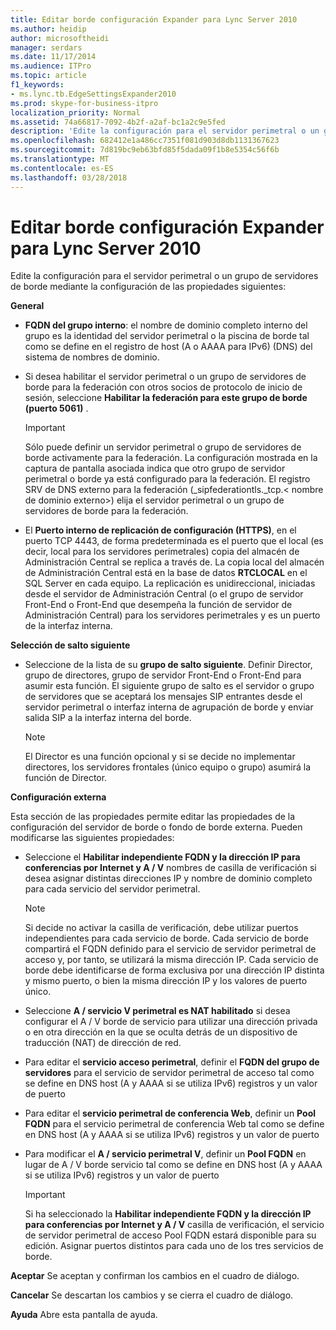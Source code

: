 ```yaml
---
title: Editar borde configuración Expander para Lync Server 2010
ms.author: heidip
author: microsoftheidi
manager: serdars
ms.date: 11/17/2014
ms.audience: ITPro
ms.topic: article
f1_keywords:
- ms.lync.tb.EdgeSettingsExpander2010
ms.prod: skype-for-business-itpro
localization_priority: Normal
ms.assetid: 74a66817-7092-4b2f-a2af-bc1a2c9e5fed
description: 'Edite la configuración para el servidor perimetral o un grupo de servidores de borde mediante la configuración de las propiedades siguientes:'
ms.openlocfilehash: 682412e1a486cc7351f081d903d8db1131367623
ms.sourcegitcommit: 7d819bc9eb63bfd85f5dada09f1b8e5354c56f6b
ms.translationtype: MT
ms.contentlocale: es-ES
ms.lasthandoff: 03/28/2018
---
```

# <a name="edit-edge-settings-expander-for-lync-server-2010"></a>Editar borde configuración Expander para Lync Server 2010
 
Edite la configuración para el servidor perimetral o un grupo de servidores de borde mediante la configuración de las propiedades siguientes: 
  
 **General**
  
- **FQDN del grupo interno**: el nombre de dominio completo interno del grupo es la identidad del servidor perimetral o la piscina de borde tal como se define en el registro de host (A o AAAA para IPv6) (DNS) del sistema de nombres de dominio.
    
- Si desea habilitar el servidor perimetral o un grupo de servidores de borde para la federación con otros socios de protocolo de inicio de sesión, seleccione **Habilitar la federación para este grupo de borde (puerto 5061)** .
    
    > [!IMPORTANT]
    > Sólo puede definir un servidor perimetral o grupo de servidores de borde activamente para la federación. La configuración mostrada en la captura de pantalla asociada indica que otro grupo de servidor perimetral o borde ya está configurado para la federación. El registro SRV de DNS externo para la federación (_sipfederationtls._tcp.\< nombre de dominio externo\>) elija el servidor perimetral o un grupo de servidores de borde para la federación. 
  
- El **Puerto interno de replicación de configuración (HTTPS)**, en el puerto TCP 4443, de forma predeterminada es el puerto que el local (es decir, local para los servidores perimetrales) copia del almacén de Administración Central se replica a través de. La copia local del almacén de Administración Central está en la base de datos **RTCLOCAL** en el SQL Server en cada equipo. La replicación es unidireccional, iniciadas desde el servidor de Administración Central (o el grupo de servidor Front-End o Front-End que desempeña la función de servidor de Administración Central) para los servidores perimetrales y es un puerto de la interfaz interna.
    
 **Selección de salto siguiente**
  
- Seleccione de la lista de su **grupo de salto siguiente**. Definir Director, grupo de directores, grupo de servidor Front-End o Front-End para asumir esta función. El siguiente grupo de salto es el servidor o grupo de servidores que se aceptará los mensajes SIP entrantes desde el servidor perimetral o interfaz interna de agrupación de borde y enviar salida SIP a la interfaz interna del borde.
    
    > [!NOTE]
    > El Director es una función opcional y si se decide no implementar directores, los servidores frontales (único equipo o grupo) asumirá la función de Director. 
  
 **Configuración externa**
  
Esta sección de las propiedades permite editar las propiedades de la configuración del servidor de borde o fondo de borde externa. Pueden modificarse las siguientes propiedades:
  
- Seleccione el **Habilitar independiente FQDN y la dirección IP para conferencias por Internet y A / V** nombres de casilla de verificación si desea asignar distintas direcciones IP y nombre de dominio completo para cada servicio del servidor perimetral.
    
    > [!NOTE]
    > Si decide no activar la casilla de verificación, debe utilizar puertos independientes para cada servicio de borde. Cada servicio de borde compartirá el FQDN definido para el servicio de servidor perimetral de acceso y, por tanto, se utilizará la misma dirección IP. Cada servicio de borde debe identificarse de forma exclusiva por una dirección IP distinta y mismo puerto, o bien la misma dirección IP y los valores de puerto único. 
  
- Seleccione **A / servicio V perimetral es NAT habilitado** si desea configurar el A / V borde de servicio para utilizar una dirección privada o en otra dirección en la que se oculta detrás de un dispositivo de traducción (NAT) de dirección de red.
    
- Para editar el **servicio acceso perimetral**, definir el **FQDN del grupo de servidores** para el servicio de servidor perimetral de acceso tal como se define en DNS host (A y AAAA si se utiliza IPv6) registros y un valor de puerto
    
- Para editar el **servicio perimetral de conferencia Web**, definir un **Pool FQDN** para el servicio perimetral de conferencia Web tal como se define en DNS host (A y AAAA si se utiliza IPv6) registros y un valor de puerto
    
- Para modificar el **A / servicio perimetral V**, definir un **Pool FQDN** en lugar de A / V borde servicio tal como se define en DNS host (A y AAAA si se utiliza IPv6) registros y un valor de puerto
    
    > [!IMPORTANT]
    > Si ha seleccionado la **Habilitar independiente FQDN y la dirección IP para conferencias por Internet y A / V** casilla de verificación, el servicio de servidor perimetral de acceso Pool FQDN estará disponible para su edición. Asignar puertos distintos para cada uno de los tres servicios de borde.
  
 **Aceptar** Se aceptan y confirman los cambios en el cuadro de diálogo.
  
 **Cancelar** Se descartan los cambios y se cierra el cuadro de diálogo.
  
 **Ayuda** Abre esta pantalla de ayuda.
  

